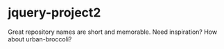 # jquery-project2
Great repository names are short and memorable. Need inspiration? How about urban-broccoli?
